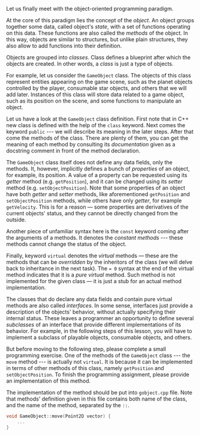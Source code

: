 Let us finally meet with the object-oriented programming paradigm.

At the core of this paradigm lies the concept of the _object_.
An object groups together some data, called object's _state_, 
with a set of functions operating on this data.
These functions are also called the _methods_ of the object.
In this way, objects are similar to structures, but unlike plain structures, 
they also allow to add functions into their definition.

Objects are grouped into _classes_. 
Class defines a blueprint after which the objects are created.
In other words, a _class_ is just a type of objects.

For example, let us consider the `GameObject` class. 
The objects of this class represent entities appearing on the game scene, 
such as the planet objects controlled by the player, 
consumable star objects, and others that we will add later.
Instances of this class will store data related to a game object,
such as its position on the scene, and some functions to manipulate an object.

Let us have a look at the `GameObject` class definition.
First note that in C++ new class is defined with the help of the `class` keyword.
Next comes the keyword `public` --- we will describe its meaning in the later steps.
After that come the methods of the class.
There are plenty of them, you can get the meaning of each method
by consulting its _documentation_ given as a docstring comment in front of the method declaration.

[//]: # (TODO: add links to docstring format)

The `GameObject` class itself does not define any data fields, only the methods.
It, however, implicitly defines a bunch of _properties_ of an object, for example, its position.
A value of a property can be requested using its _getter_ method (e.g. `getPosition`),
and it can be changed using its _setter_ method (e.g. `setObjectPosition`).
Note that some properties of an object have both _getter_ and _setter_ methods,
like aforementioned `getPosition` and `setObjectPosition` methods,
while others have only _getter_, for example `getVelocity`.
This is for a reason — some properties are derivatives of the current objects' status, 
and they cannot be directly changed from the outside. 

Another piece of unfamiliar syntax here is the `const` keyword coming after the arguments of a methods. 
It denotes the _constant methods_ --- these methods cannot change the status of the object.

Finally, keyword `virtual` denotes the _virtual_ methods — these are the methods
that can be _overridden_ by the inheritors of the class 
(we will delve back to inheritance in the next task).
The `= 0` syntax at the end of the virtual method indicates that 
it is a _pure virtual_ method.
Such method is not implemented for the given class — 
it is just a stub for an actual method implementation.

The classes that do declare any data fields and contain pure virtual methods are also called _interfaces_.
In some sense, interfaces just provide a description of the objects' behavior,
without actually specifying their internal status.
These leaves a programmer an opportunity to define several _subclasses_
of an interface that provide different implementations of its behavior.
For example, in the following steps of this lesson, you will have to implement 
a subclass of playable objects, consumable objects, and others.

But before moving to the following step, please complete a small programming exercise.
One of the methods of the `GameObject` class --- the `move` method --- is actually not `virtual`.
It is because it can be implemented in terms of other methods of this class, namely `getPosition` and `setObjectPosition`.
To finish the programming assignment, please provide an implementation of this method.

The implementation of the method should be put into `gobject.cpp` file.
Note that methods' definition given in this file contains both 
name of the class, and the name of the method, separated by the `::`.

```c++
void GameObject::move(Point2D vector) {
    ...
}
```
